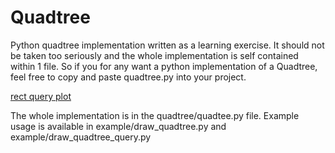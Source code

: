 # Quadtree 

Python quadtree implementation written as a learning exercise. It should not be taken too seriously and the whole implementation is self contained within 1 file.
So if you for any want a python implementation of a Quadtree, feel free to copy and paste quadtree.py into your project.

[rect query plot](kisv701.github.com/quadtree/img/quadtree_rect_query_plot.png)


The whole implementation is in the quadtree/quadtee.py file.
Example usage is available in example/draw_quadtree.py and example/draw_quadtree_query.py

